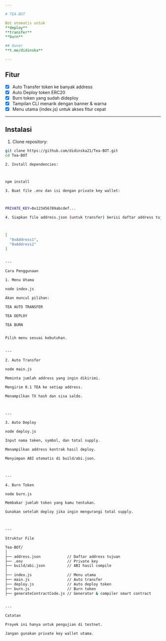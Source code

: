 ```yaml
---

# TEA-BOT

Bot otomatis untuk
**deploy**
**transfer**
**burn** 

## Owner
**t.me/didinska**

---
```


## Fitur
- [x] Auto Transfer token ke banyak address
- [x] Auto Deploy token ERC20
- [x] Burn token yang sudah dideploy
- [x] Tampilan CLI menarik dengan banner & warna
- [x] Menu utama (index.js) untuk akses fitur cepat

---

## Instalasi

1. Clone repository:
```bash
git clone https://github.com/didinska21/Tea-BOT.git
cd Tea-BOT

2. Install dependencies:



npm install

3. Buat file .env dan isi dengan private key wallet:



PRIVATE_KEY=0x123456789abcdef...

4. Siapkan file address.json (untuk transfer) berisi daftar address tujuan dalam format:



[
  "0xAddress1",
  "0xAddress2"
]


---

Cara Penggunaan

1. Menu Utama

node index.js

Akan muncul pilihan:

TEA AUTO TRANSFER

TEA DEPLOY

TEA BURN


Pilih menu sesuai kebutuhan.


---

2. Auto Transfer

node main.js

Meminta jumlah address yang ingin dikirimi.

Mengirim 0.1 TEA ke setiap address.

Menampilkan TX hash dan sisa saldo.



---

3. Auto Deploy

node deploy.js

Input nama token, symbol, dan total supply.

Menampilkan address kontrak hasil deploy.

Menyimpan ABI otomatis di build/abi.json.



---

4. Burn Token

node burn.js

Membakar jumlah token yang kamu tentukan.

Gunakan setelah deploy jika ingin mengurangi total supply.



---

Struktur File

Tea-BOT/
│
├── address.json            // Daftar address tujuan
├── .env                    // Private key
├── build/abi.json          // ABI hasil compile
│
├── index.js                // Menu utama
├── main.js                 // Auto transfer
├── deploy.js               // Auto deploy token
├── burn.js                 // Burn token
├── generateContractCode.js // Generator & compiler smart contract


---

Catatan

Proyek ini hanya untuk pengujian di testnet.

Jangan gunakan private key wallet utama.
